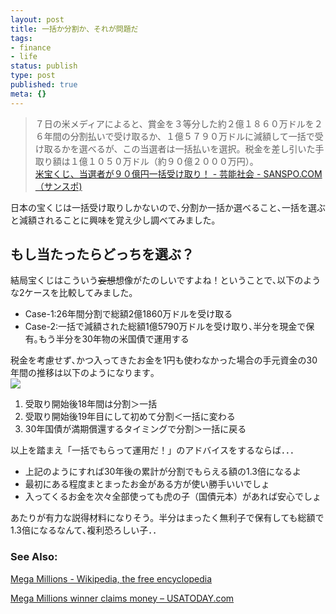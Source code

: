 ```yaml
---
layout: post
title: 一括か分割か、それが問題だ
tags:
- finance
- life
status: publish
type: post
published: true
meta: {}
---
```

<blockquote> <p>７日の米メディアによると、賞金を３等分した約２億１８６０万ドルを２６年間の分割払いで受け取るか、１億５７９０万ドルに減額して一括で受け取るかを選べるが、この当選者は一括払いを選択。税金を差し引いた手取り額は１億１０５０万ドル（約９０億２０００万円）。 <br> <a href="http://www.sanspo.com/geino/news/20120408/sot12040813310000-n1.html">米宝くじ、当選者が９０億円一括受け取り！ - 芸能社会 - SANSPO.COM（サンスポ)</a></p></blockquote> <p>日本の宝くじは一括受け取りしかないので､分割か一括か選べること､一括を選ぶと減額されることに興味を覚え少し調べてみました｡</p> <h2>もし当たったらどっちを選ぶ？</h2> <p>結局宝くじはこういう<strike>妄想</strike>想像がたのしいですよね！ということで､以下のような2ケースを比較してみました｡</p> <ul> <li>Case-1:26年間分割で総額2億1860万ドルを受け取る  <li>Case-2:一括で減額された総額1億5790万ドルを受け取り､半分を現金で保有｡もう半分を30年物の米国債で運用する </li></ul> <p>税金を考慮せず､かつ入ってきたお金を1円も使わなかった場合の手元資金の30年間の推移は以下のようになります｡ <br><img src="https://lh4.googleusercontent.com/-a3PQ6LPZehw/T4J6fcxwPXI/AAAAAAACx7c/EBtHP8Lpz60/s800/ScreenClip%2520%255B5%255D.png"></p> <ol> <li>受取り開始後18年間は分割＞一括  <li>受取り開始後19年目にして初めて分割＜一括に変わる  <li>30年国債が満期償還するタイミングで分割＞一括に戻る </li></ol> <p>以上を踏まえ「一括でもらって運用だ！」のアドバイスをするならば．．．</p> <ul> <li>上記のようにすれば30年後の累計が分割でもらえる額の1.3倍になるよ  <li>最初にある程度まとまったお金がある方が使い勝手いいでしょ  <li>入ってくるお金を次々全部使っても虎の子（国債元本）があれば安心でしょ </li></ul> <p>あたりが有力な説得材料になりそう。半分はまったく無利子で保有しても総額で1.3倍になるなんて､複利恐ろしい子．．</p> <h3>See Also:</h3> <p><a href="http://en.wikipedia.org/wiki/Mega_Millions" target="_blank">Mega Millions - Wikipedia, the free encyclopedia</a></p> <p><a href="http://www.usatoday.com/news/nation/story/2012-04-05/lottery-winners-jackpot/54056514/1" target="_blank">Mega Millions winner claims money – USATODAY.com</a></p>
